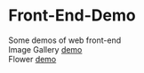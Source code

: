 # Front-End-Demo
Some demos of web front-end<br>
Image Gallery [demo]( https://fujennifer.github.io/Front-End-Demo/bsbasic.html)<br>
Flower [demo](https://fujennifer.github.io/Front-End-Demo/pattern.html)

